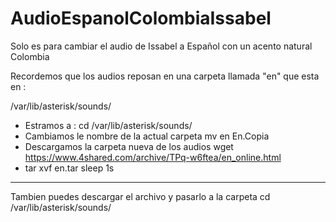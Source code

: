 # AudioEspanolColombiaIssabel
Solo es para cambiar el audio de Issabel a Español con un acento natural Colombia

Recordemos que los audios reposan en una carpeta llamada "en" que esta en :

/var/lib/asterisk/sounds/

- Estramos a  : 
cd /var/lib/asterisk/sounds/
- Cambiamos le nombre de la actual carpeta
mv en En.Copia
- Descargamos la carpeta nueva de los audios 
wget https://www.4shared.com/archive/TPq-w6ftea/en_online.html
- tar xvf en.tar
sleep 1s

-----------------------------------------------------------------
Tambien puedes descargar el archivo y pasarlo a la carpeta 
cd /var/lib/asterisk/sounds/
